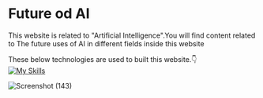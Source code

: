 <h1>Future od AI</h1>
This website is related to "Artificial Intelligence".You will find content related to  The future uses of AI in different fields inside this website

These below technologies are used to built this website.👇<br>
[![My Skills](https://skillicons.dev/icons?i=js,react,node,express,mongodb)](https://skillicons.dev)


![Screenshot (143)](https://github.com/biki08089/Future-Of-AI/assets/123112453/6ddf1401-e46f-423f-bb9f-172403db08f7)

